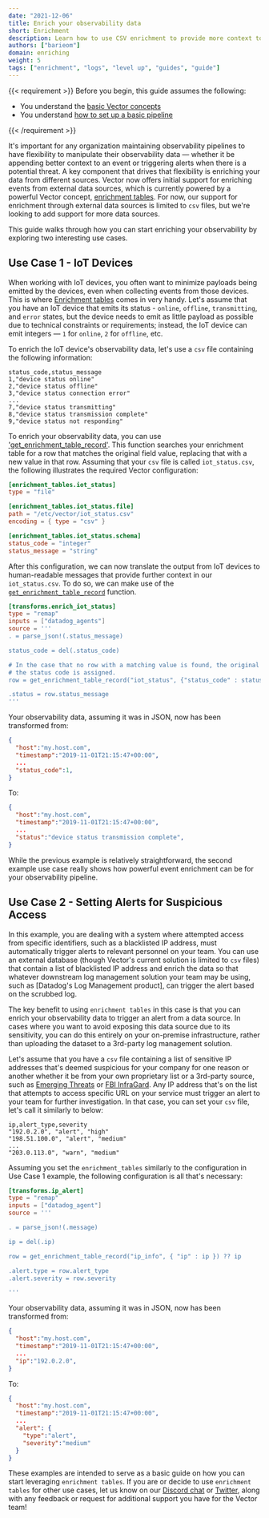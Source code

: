 ```yaml
---
date: "2021-12-06"
title: Enrich your observability data
short: Enrichment
description: Learn how to use CSV enrichment to provide more context to your data
authors: ["barieom"]
domain: enriching
weight: 5
tags: ["enrichment", "logs", "level up", "guides", "guide"]
---
```


{{< requirement >}}
Before you begin, this guide assumes the following:

* You understand the [basic Vector concepts][concepts]
* You understand [how to set up a basic pipeline][pipeline]

[concepts]: /docs/introduction/concepts
[pipeline]: /docs/setup/quickstart
{{< /requirement >}}


It's important for any organization maintaining observability pipelines to
have flexibility to manipulate their observability data — whether it be appending
better context to an event or triggering alerts when there is a potential threat.
A key component that drives that flexibility is enriching your data from different
sources. Vector now offers initial support for enriching events from external data
sources, which is currently powered by a powerful Vector concept,
[enrichment tables][Enrichment tables]. For now, our support for enrichment
through external data sources is limited to `csv` files, but we're looking to
add support for more data sources.

This guide walks through how you can start enriching your observability by
 exploring two interesting use cases.

## Use Case 1 - IoT Devices

When working with IoT devices, you often want to minimize payloads being
emitted by the devices, even when collecting events from those devices. This
is where [Enrichment tables] comes in very handy. Let's assume that you have an
IoT device that emits its status - `online`, `offline`, `transmitting`, and
`error` states, but the device needs to emit as little payload as possible
due to technical constraints or requirements; instead, the IoT device can
emit integers — `1` for `online`, `2` for `offline`, etc.

To enrich the IoT device's observability data, let's use a `csv` file
containing the following information:

```csv
status_code,status_message
1,"device status online"
2,"device status offline"
3,"device status connection error"
...
7,"device status transmitting"
8,"device status transmission complete"
9,"device status not responding"
```

To enrich your observability data, you can use ['get_enrichment_table_record'][get_enrichment_table_record].
This function searches your enrichment table for a row that matches the
original field value, replacing that with a new value in that row.
Assuming that your `csv` file is called `iot_status.csv`, the following
illustrates the required Vector configuration:

``` toml
[enrichment_tables.iot_status]
type = "file"

[enrichment_tables.iot_status.file]
path = "/etc/vector/iot_status.csv"
encoding = { type = "csv" }

[enrichment_tables.iot_status.schema]
status_code = "integer"
status_message = "string"
```

After this configuration, we can now translate the output from IoT devices to
human-readable messages that provide further context in our `iot_status.csv`.
To do so, we can make use of the [`get_enrichment_table_record`][get_enrichment_table_record] function.

``` toml
[transforms.enrich_iot_status]
type = "remap"
inputs = ["datadog_agents"]
source = '''
. = parse_json!(.status_message)

status_code = del(.status_code)

# In the case that no row with a matching value is found, the original value of
# the status code is assigned.
row = get_enrichment_table_record("iot_status", {"status_code" : status_code}) ?? status_code

.status = row.status_message
'''
```

Your observability data, assuming it was in JSON, now has been transformed from:

```json
{
  "host":"my.host.com",
  "timestamp":"2019-11-01T21:15:47+00:00",
  ...
  "status_code":1,
}
```

To:

```json
{
  "host":"my.host.com",
  "timestamp":"2019-11-01T21:15:47+00:00",
  ...
  "status":"device status transmission complete",
}
```

While the previous example is relatively straightforward, the second example
use case really shows how powerful event enrichment can be for your
observability pipeline.

## Use Case 2 - Setting Alerts for Suspicious Access

In this example, you are dealing with a system where attempted access from
specific identifiers, such as a blacklisted IP address, must automatically trigger
alerts to relevant personnel on your team. You can use an external database
(though Vector's current solution is limited to `csv` files) that contain
a list of blacklisted IP address and enrich the data so that whatever downstream
log management solution your team may be using, such as
[Datadog's Log Management product], can trigger the alert based on the scrubbed
log.

The key benefit to using `enrichment tables` in this case is that you can
enrich your observability data to trigger an alert from a data source. In cases
where you want to avoid exposing this data source due to its sensitivity,
you can do this entirely on your on-premise infrastructure, rather than uploading
the dataset to a 3rd-party log management solution.

Let's assume that you have a `csv` file containing a list of sensitive IP
addresses that's deemed suspicious for your company for one reason or another whether
it be from your own proprietary list or a 3rd-party source, such as [Emerging Threats][Emerging Threats]
or [FBI InfraGard][FBI InfraGard]. Any IP address that's on the list that attempts to access specific
URL on your service must trigger an alert to your team for further investigation. In
that case, you can set your `csv` file, let's call it  similarly to below:

``` csv
ip,alert_type,severity
"192.0.2.0", "alert", "high"
"198.51.100.0", "alert", "medium"
...
"203.0.113.0", "warn", "medium"
```

Assuming you set the `enrichment_tables` similarly to the configuration in Use
 Case 1 example, the following configuration is all that's necessary:

``` toml
[transforms.ip_alert]
type = "remap"
inputs = ["datadog_agent"]
source = '''

. = parse_json!(.message)

ip = del(.ip)

row = get_enrichment_table_record("ip_info", { "ip" : ip }) ?? ip

.alert.type = row.alert_type
.alert.severity = row.severity

'''
```

Your observability data, assuming it was in JSON, now has been transformed from:

```json
{
  "host":"my.host.com",
  "timestamp":"2019-11-01T21:15:47+00:00",
  ...
  "ip":"192.0.2.0",
}
```

To:

```json
{
  "host":"my.host.com",
  "timestamp":"2019-11-01T21:15:47+00:00",
  ...
  "alert": {
    "type":"alert",
    "severity":"medium"
  }
}
```

These examples are intended to serve as a basic guide on how you can start
leveraging `enrichment tables`. If you are or decide to use `enrichment tables`
for other use cases, let us know on our [Discord chat] or [Twitter], along with
any feedback or request for additional support you have for the Vector team!


[Enrichment tables]: /docs/reference/glossary/#enrichment-tables
[get_enrichment_table_record]: /docs/reference/vrl/functions/#get_enrichment_table_record
[Datadog's Log Management]: https://docs.datadoghq.com/logs/
[find_enrichment_table_records]: /docs/reference/vrl/functions/#find_enrichment_table_records
[example IP source]: https://datatracker.ietf.org/doc/html/rfc5737
[Emerging Threats]: https://rules.emergingthreats.net/
[FBI InfraGard]: https://www.infragard.org/Application/Account/Login
[Discord chat]: https://discord.com/invite/dX3bdkF
[Twitter]: https://twitter.com/vectordotdev

